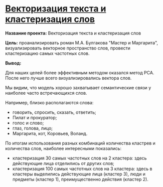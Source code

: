 # [Векторизация текста и кластеризация слов](https://github.com/AnnaBulkina/Data-Analytics-Projects/blob/main/DS_word2vec/word2vec.ipynb "Векторизация текста и кластеризация слов")

**Название проекта:** Векторизация текста и кластеризация слов

**Цель:** проанализировать роман М.А. Булгакова "Мастер и Маргарита", визуализировать векторное пространство слов, провести кластеризацию самых частотных слов.

**Вывод:**

Для наших целей более эффективным методом оказался метод PCA. После него лучше всего визуализировались вектора слов.

Мы видим, что модель хорошо захватывает семантические связи у наиболее часто встречающихся слов.

Например, близко располагаются слова:
- говорить, спросить, сказать, ответить;
- Пилат и прокуратор;
- голос и слово;
- глаз, голова, лицо;
- Маргарита, кот, Коровьев, Воланд.

По итогам использования разных комбинаций количества кластрев и количества слов, наиболее интересными показались:
- кластеризация 30 самых частотных слов на 2 кластера:
здесь действующие лица отделились от других слов;
- кластеризация 100 самых частотных слов на 3 кластера: здесь в кластеры выделились действующие лица (кластер 3), люди и предметы (кластер 1), преимущественно действия (кластер 2).
